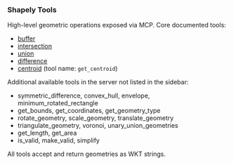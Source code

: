 ### Shapely Tools

High-level geometric operations exposed via MCP. Core documented tools:

- [buffer](buffer.md)
- [intersection](intersection.md)
- [union](union.md)
- [difference](difference.md)
- [centroid](centroid.md) (tool name: `get_centroid`)

Additional available tools in the server not listed in the sidebar:

- symmetric_difference, convex_hull, envelope, minimum_rotated_rectangle
- get_bounds, get_coordinates, get_geometry_type
- rotate_geometry, scale_geometry, translate_geometry
- triangulate_geometry, voronoi, unary_union_geometries
- get_length, get_area
- is_valid, make_valid, simplify

All tools accept and return geometries as WKT strings.
